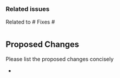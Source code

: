 ### Related issues
Related to #
Fixes #

#

## Proposed Changes

Please list the proposed changes concisely


  -
